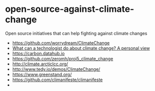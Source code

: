 # open-source-against-climate-change

Open source initiatives that can help fighting against climate changes

* https://github.com/worrydream/ClimateChange
* [What can a technologist do about climate change? A personal view](http://worrydream.com/ClimateChange)
* https://carbon.datahub.io
* https://github.com/zeromh/proj5_climate_change
* http://climate.arcticlcc.org/
* http://www.tedy.io/demos/ClimateChange/
* https://www.greenstand.org/
* https://github.com/climanifeste/climanifeste
* 
